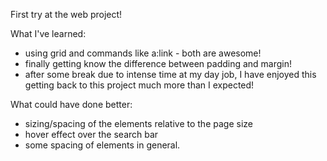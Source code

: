 First try at the web project!

What I've learned: 
  - using grid and commands like a:link - both are awesome!
  - finally getting know the difference between padding and margin!
  - after some break due to intense time at my day job, I have enjoyed this getting back to this project much more than I expected!
  
What could have done better:
  - sizing/spacing of the elements relative to the page size
  - hover effect over the search bar
  - some spacing of elements in general.
